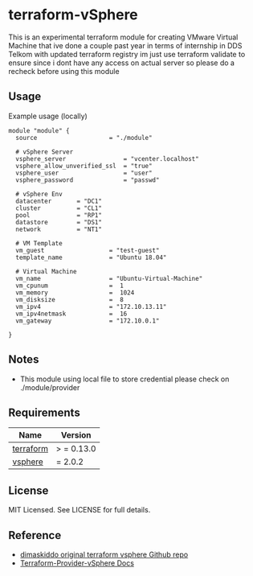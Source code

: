 # terraform-vSphere
This is an experimental terraform module for creating VMware Virtual Machine that ive done a couple past year in terms of internship in DDS Telkom
with updated terraform registry
im just use terraform validate to ensure since i dont have any access on actual server so please do a recheck before using this module

## Usage
Example usage (locally)
```hcl
module "module" {
  source                    = "./module"

  # vSphere Server
  vsphere_server                = "vcenter.localhost"
  vsphere_allow_unverified_ssl  = "true"
  vsphere_user                  = "user"
  vsphere_password              = "passwd"

  # vSphere Env
  datacenter       = "DC1"
  cluster          = "CL1"
  pool             = "RP1"
  datastore        = "DS1"
  network          = "NT1"

  # VM Template
  vm_guest                  = "test-guest"
  template_name             = "Ubuntu 18.04"

  # Virtual Machine
  vm_name                   = "Ubuntu-Virtual-Machine"
  vm_cpunum                 =  1
  vm_memory                 =  1024
  vm_disksize               =  8
  vm_ipv4                   = "172.10.13.11"
  vm_ipv4netmask            =  16
  vm_gateway                = "172.10.0.1"

}
```
## Notes

* This module using local file to store credential please check on ./module/provider
  
## Requirements

| Name | Version |
|------|---------|
| <a name="requirement_terraform"></a> [terraform](#requirement\_terraform) | > = 0.13.0 |
| <a name="requirement_vsphere"></a> [vsphere](#requirement\vsphere) | = 2.0.2 |

## License

MIT Licensed. See LICENSE for full details.

## Reference
* [dimaskiddo original terraform vsphere Github repo](https://github.com/dimaskiddo/terraform-vsphere)
* [Terraform-Provider-vSphere Docs](https://registry.terraform.io/providers/hashicorp/vsphere/latest/docs)
